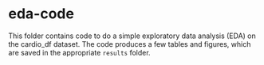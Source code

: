 # eda-code

This folder contains code to do a simple exploratory data analysis (EDA) on the cardio_df dataset.
The code produces a few tables and figures, which are saved in the appropriate `results` folder.


